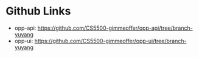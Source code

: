 # Github Links

-   opp-api: https://github.com/CS5500-gimmeoffer/opp-api/tree/branch-yuyang
-   opp-ui: https://github.com/CS5500-gimmeoffer/opp-ui/tree/branch-yuyang
